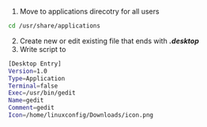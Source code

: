 1. Move to applications direcotry for all users
```bash
cd /usr/share/applications
```

2. Create new or edit existing file that ends with ***.desktop***
3. Write script to 
```bash
[Desktop Entry]
Version=1.0
Type=Application
Terminal=false
Exec=/usr/bin/gedit
Name=gedit
Comment=gedit
Icon=/home/linuxconfig/Downloads/icon.png
```